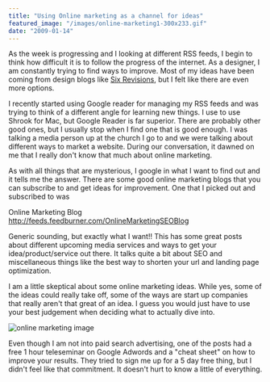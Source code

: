 ```yaml
---
title: "Using Online marketing as a channel for ideas"
featured_image: "/images/online-marketing1-300x233.gif"
date: "2009-01-14"
---
```


As the week is progressing and I looking at different RSS feeds, I begin to think how difficult it is to follow the progress of the internet. As a designer, I am constantly trying to find ways to improve. Most of my ideas have been coming from design blogs like [Six Revisions](http://sixrevisions.com/), but I felt like there are even more options.

I recently started using Google reader for managing my RSS feeds and was trying to think of a different angle for learning new things. I use to use Shrook for Mac, but Google Reader is far superior. There are probably other good ones, but I usually stop when I find one that is good enough. I was talking a media person up at the church I go to and we were talking about different ways to market a website. During our conversation, it dawned on me that I really don't know that much about online marketing.

As with all things that are mysterious, I google in what I want to find out and it tells me the answer. There are some good online marketing blogs that you can subscribe to and get ideas for improvement. One that I picked out and subscribed to was

Online Marketing Blog [http:](http://feeds.feedburner.com/OnlineMarketingSEOBlog  "RSS feed")[/](http://feeds.feedburner.com/OnlineMarketingSEOBlog  "RSS feed")[/feeds.feedburner.com](http://feeds.feedburner.com/OnlineMarketingSEOBlog  "RSS feed")[/OnlineMarketingSEOBl](http://feeds.feedburner.com/OnlineMarketingSEOBlog  "RSS feed")[og](http://feeds.feedburner.com/OnlineMarketingSEOBlog  "RSS feed")

Generic sounding, but exactly what I want!! This has some great posts about different upcoming media services and ways to get your idea/product/service out there. It talks quite a bit about SEO and miscellaneous things like the best way to shorten your url and landing page optimization.

I am a little skeptical about some online marketing ideas. While yes, some of the ideas could really take off, some of the ways are start up companies that really aren't that great of an idea. I guess you would just have to use your best judgement when deciding what to actually dive into.

![online marketing image](/images/online-marketing1-300x233.gif "online marketing image")

Even though I am not into paid search advertising, one of the posts had a free 1 hour teleseminar on Google Adwords and a "cheat sheet" on how to improve your results. They tried to sign me up for a 5 day free thing, but I didn't feel like that commitment. It doesn't hurt to know a little of everything.
